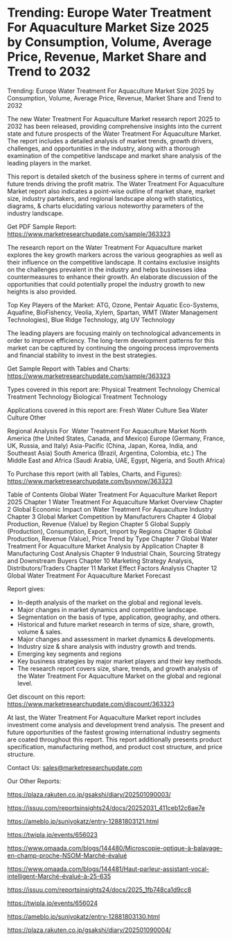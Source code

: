 # Trending: Europe Water Treatment For Aquaculture Market Size 2025 by Consumption, Volume, Average Price, Revenue, Market Share and Trend to 2032

 Trending: Europe Water Treatment For Aquaculture Market Size 2025 by Consumption, Volume, Average Price, Revenue, Market Share and Trend to 2032

The new Water Treatment For Aquaculture Market research report 2025 to 2032 has been released, providing comprehensive insights into the current state and future prospects of the Water Treatment For Aquaculture Market. The report includes a detailed analysis of market trends, growth drivers, challenges, and opportunities in the industry, along with a thorough examination of the competitive landscape and market share analysis of the leading players in the market.

This report is detailed sketch of the business sphere in terms of current and future trends driving the profit matrix. The Water Treatment For Aquaculture Market report also indicates a point-wise outline of market share, market size, industry partakers, and regional landscape along with statistics, diagrams, & charts elucidating various noteworthy parameters of the industry landscape.

Get PDF Sample Report: https://www.marketresearchupdate.com/sample/363323

The research report on the Water Treatment For Aquaculture market explores the key growth markers across the various geographies as well as their influence on the competitive landscape. It contains exclusive insights on the challenges prevalent in the industry and helps businesses idea countermeasures to enhance their growth. An elaborate discussion of the opportunities that could potentially propel the industry growth to new heights is also provided.

Top Key Players of the Market:
ATG, Ozone, Pentair Aquatic Eco-Systems, Aquafine, BioFishency, Veolia, Xylem, Spartan, WMT (Water Management Technologies), Blue Ridge Technology, atg UV Technology


The leading players are focusing mainly on technological advancements in order to improve efficiency. The long-term development patterns for this market can be captured by continuing the ongoing process improvements and financial stability to invest in the best strategies.

Get Sample Report with Tables and Charts: https://www.marketresearchupdate.com/sample/363323

Types covered in this report are:
Physical Treatment Technology
Chemical Treatment Technology
Biological Treatment Technology


Applications covered in this report are:
Fresh Water Culture
Sea Water Culture
Other


Regional Analysis For  Water Treatment For Aquaculture Market
North America (the United States, Canada, and Mexico)
Europe (Germany, France, UK, Russia, and Italy)
Asia-Pacific (China, Japan, Korea, India, and Southeast Asia)
South America (Brazil, Argentina, Colombia, etc.)
The Middle East and Africa (Saudi Arabia, UAE, Egypt, Nigeria, and South Africa)

To Purchase this report (with all Tables, Charts, and Figures): https://www.marketresearchupdate.com/buynow/363323

Table of Contents
Global Water Treatment For Aquaculture Market Report 2025
Chapter 1 Water Treatment For Aquaculture Market Overview
Chapter 2 Global Economic Impact on Water Treatment For Aquaculture Industry
Chapter 3 Global Market Competition by Manufacturers
Chapter 4 Global Production, Revenue (Value) by Region
Chapter 5 Global Supply (Production), Consumption, Export, Import by Regions
Chapter 6 Global Production, Revenue (Value), Price Trend by Type
Chapter 7 Global Water Treatment For Aquaculture Market Analysis by Application
Chapter 8 Manufacturing Cost Analysis
Chapter 9 Industrial Chain, Sourcing Strategy and Downstream Buyers
Chapter 10 Marketing Strategy Analysis, Distributors/Traders
Chapter 11 Market Effect Factors Analysis
Chapter 12 Global Water Treatment For Aquaculture Market Forecast

Report gives:

- In-depth analysis of the market on the global and regional levels.
- Major changes in market dynamics and competitive landscape.
- Segmentation on the basis of type, application, geography, and others.
- Historical and future market research in terms of size, share, growth, volume & sales.
- Major changes and assessment in market dynamics & developments.
- Industry size & share analysis with industry growth and trends.
- Emerging key segments and regions
- Key business strategies by major market players and their key methods.
- The research report covers size, share, trends, and growth analysis of the Water Treatment For Aquaculture Market on the global and regional level.

Get discount on this report: https://www.marketresearchupdate.com/discount/363323

At last, the Water Treatment For Aquaculture Market report includes investment come analysis and development trend analysis. The present and future opportunities of the fastest growing international industry segments are coated throughout this report. This report additionally presents product specification, manufacturing method, and product cost structure, and price structure.

Contact Us:
sales@marketresearchupdate.com

Our Other Reports:

https://plaza.rakuten.co.jp/gsakshi/diary/202501090003/

https://issuu.com/reportsinsights24/docs/20252031_411ceb12c6ae7e

https://ameblo.jp/suniyokatz/entry-12881803121.html

https://twipla.jp/events/656023

https://www.omaada.com/blogs/144480/Microscopie-optique-à-balayage-en-champ-proche-NSOM-Marché-évalué

https://www.omaada.com/blogs/144481/Haut-parleur-assistant-vocal-intelligent-Marché-évalué-à-25-635

https://issuu.com/reportsinsights24/docs/2025_1fb748ca1d9cc8

https://twipla.jp/events/656024

https://ameblo.jp/suniyokatz/entry-12881803130.html

https://plaza.rakuten.co.jp/gsakshi/diary/202501090004/
